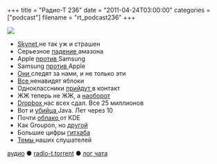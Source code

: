 +++
title = "Радио-Т 236"
date = "2011-04-24T03:00:00"
categories = ["podcast"]
filename = "rt_podcast236"
+++

![](https://radio-t.com/images/radio-t/rt236.jpg)


- [Skynet ](http://www.readwriteweb.com/archives/skynet_has_gone_live_everything_is_fine.php)не так уж и страшен
- Серьезное [падение ](http://habrahabr.ru/blogs/cloud_computing/118001/)амазона
- Apple [против ](http://online.wsj.com/article/SB10001424052748703916004576271210109389154.html)Samsung
- Samsung [против ](http://itc.ua/news/otvetnyj_isk_samsung_protiv_apple_ne_zastavil_sebya_zhdat_53122)Apple
- [Они ](http://mashable.com/2011/04/20/iphone-location-history/)следят за нами, и не только эти
- [Все ](http://www.cnews.ru/news/top/index.shtml?2011/04/20/437360)ненавидят яблоки
- Одноклассники [прийдут ](http://itc.ua/news/_odnoklassniki_i_vkontakte_mogut_obedinit_53108?utm_source=feedburner&utm_medium=feed&utm_campaign=Feed:%20itc_)в контакт
- ЖЖ теперь не ЖЖ, а [наоборот](http://www.gzt.ru/topnews/hitech/-rukovodstvo-livejournal-zapretilo-nazyvatj-ego-/358133.html?from=reader)
- [Dropbox ](http://www.tuaw.com/2011/04/19/dropbox-under-fire-for-security-concerns/)нас всех сдал. Все 25 миллионов
- Вот и [убийца ](http://arstechnica.com/open-source/news/2011/04/the-rationale-for-ceylon-red-hats-new-programming-language.ars)Java. Лет через 10
- Почти [облако ](http://www.opennet.ru/opennews/art.shtml?num=30332)от KDE
- Как Groupon, но [другой](http://internetno.net/2011/04/22/google-zapustil-svojj-servis-kollektivnyh-pokupok/)
- Большие цифры [гитхаба](https://github.com/blog/841-those-are-some-big-numbers)
- [Темы ](http://new.radio-t.com/2011/04/236.html)наших слушателей

[аудио](http://archive.rucast.net/radio-t/media/rt_podcast236.mp3) ● [radio-t.torrent](http://www.radio-t.com/torrents/rt_podcast236.mp3.torrent) ● [лог чата](http://chat.radio-t.com/logs/radio-t-236.html)<audio src="http://archive.rucast.net/radio-t/media/rt_podcast236.mp3" preload="none"></audio>